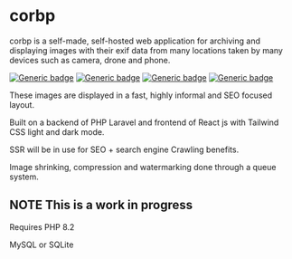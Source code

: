 # corbp

corbp is a self-made, self-hosted web application for archiving and displaying images with their exif data from many
locations taken by many devices such as camera, drone and phone.

[![Generic badge](https://img.shields.io/badge/Laravel-10.1.5-red.svg)](https://shields.io/) [![Generic badge](https://img.shields.io/badge/PHP-8.2-purple.svg)](https://shields.io/) [![Generic badge](https://img.shields.io/badge/Tailwind-3.2.7-aqua.svg)](https://shields.io/) [![Generic badge](https://img.shields.io/badge/React-18.2-blue.svg)](https://shields.io/)


These images are displayed in a fast, highly informal and SEO focused layout.

Built on a backend of PHP Laravel and frontend of React js with Tailwind CSS light and dark mode.

SSR will be in use for SEO + search engine Crawling benefits.

Image shrinking, compression and watermarking done through a queue system.

## NOTE This is a work in progress

Requires PHP 8.2


MySQL or SQLite
